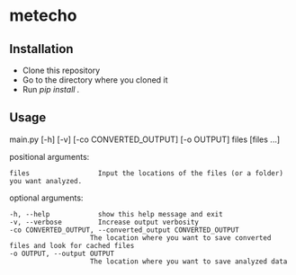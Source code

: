 # metecho
## Installation
- Clone this repository 
- Go to the directory where you cloned it
- Run *pip install .*

## Usage
main.py [-h] [-v] [-co CONVERTED_OUTPUT] [-o OUTPUT] files [files ...]

positional arguments:

    files                 Input the locations of the files (or a folder) you want analyzed.

optional arguments:

    -h, --help            show this help message and exit
    -v, --verbose         Increase output verbosity
    -co CONVERTED_OUTPUT, --converted_output CONVERTED_OUTPUT
                        The location where you want to save converted files and look for cached files
    -o OUTPUT, --output OUTPUT
                        The location where you want to save analyzed data
